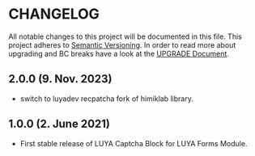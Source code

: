 # CHANGELOG

All notable changes to this project will be documented in this file. This project adheres to [Semantic Versioning](http://semver.org/).
In order to read more about upgrading and BC breaks have a look at the [UPGRADE Document](UPGRADE.md).

## 2.0.0 (9. Nov. 2023)

+ switch to luyadev recpatcha fork of himiklab library.

## 1.0.0 (2. June 2021)

+ First stable release of LUYA Captcha Block for LUYA Forms Module.